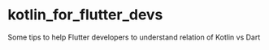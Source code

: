 # kotlin_for_flutter_devs
Some tips to help Flutter developers to understand relation of Kotlin vs Dart
